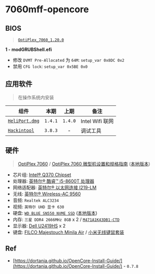 # 7060mff-opencore


## BIOS

> [`OptiPlex_7060_1.20.0`](https://dl.dell.com/FOLDER08572247M/1/OptiPlex_7060_1.20.0.exe)

**1 - modGRUBShell.efi**

* 修改 `DVMT Pre-Allocated` 为 `64M`: `setup_var 0x8DC 0x2`
* 禁用 `CFG lock`: `setup_var 0x5BE 0x0`

## 应用软件

> 在操作系统内安装

组件|本期|上期|备注
---|---|:---:|---
[`HeliPort.dmg`](https://github.com/OpenIntelWireless/HeliPort/releases/download/v1.4.1/HeliPort.dmg)| `1.4.1` | `1.4.0`| Intel Wifi 联网
[`Hackintool`](https://github.com/headkaze/Hackintool) | `3.8.3` | -  | 调试工具 |

## 硬件

> [OptiPlex 7060](https://www.dell.com/support/home/zh-cn/product-support/product/optiplex-7060-desktop/overview) / [OptiPlex 7060 微型机设置和规格指南](https://dl.dell.com/topicspdf/optiplex-7060-desktop_specifications3_zh-cn.pdf) ([本地版本](./src/optiplex-7060-desktop_specifications3_zh-cn.pdf))

* 芯片组: [Intel® Q370 Chipset](https://ark.intel.com/content/www/cn/zh/ark/products/133282/intel-q370-chipset.html)
* 处理器: [英特尔® 酷睿™ i5-8600T 处理器](https://ark.intel.com/content/www/cn/zh/ark/products/129938/intel-core-i5-8600t-processor-9m-cache-up-to-3-70-ghz.html)
* 网络适配器: [英特尔® 以太网连接 I219-LM](https://ark.intel.com/content/www/cn/zh/ark/products/82185/intel-ethernet-connection-i219-lm.html)
* 无线: [英特尔® Wireless-AC 9560](https://ark.intel.com/content/www/cn/zh/ark/products/99446/intel-wireless-ac-9560.html)
* 音频: `Realtek ALC3234`
* 视频: `英特尔 UHD 显卡 630`
* 硬盘: [`WD BLUE SN550 NVME SSD`](https://support-cn.wd.com/app/products/product-detail/p/1555) ([本地版本](./src/02-01-WW-04-00050.pdf))
* 内存: `三星 DDR4 2666MHz 8GB` x 2 / [`M471A1K43DB1-CTD`](https://www.samsung.com/semiconductor/cn/dram/module/M471A1K43DB1-CTD/)
* 显示器: [Dell U2419HS](https://www.dell.com/support/home/zh-cn/product-support/product/dell-u2419hs-monitor/overview) x 2
* 键盘:  [FILCO Majestouch Minila Air](https://www.diatec.co.jp/en/det.php?prod_c=1470) / [小米无线键鼠套装](https://www.mi.com/buy/detail?product_id=11418)


## Ref

* [https://dortania.github.io/OpenCore-Install-Guide/](https://dortania.github.io/OpenCore-Install-Guide/) - `0.7.8`
